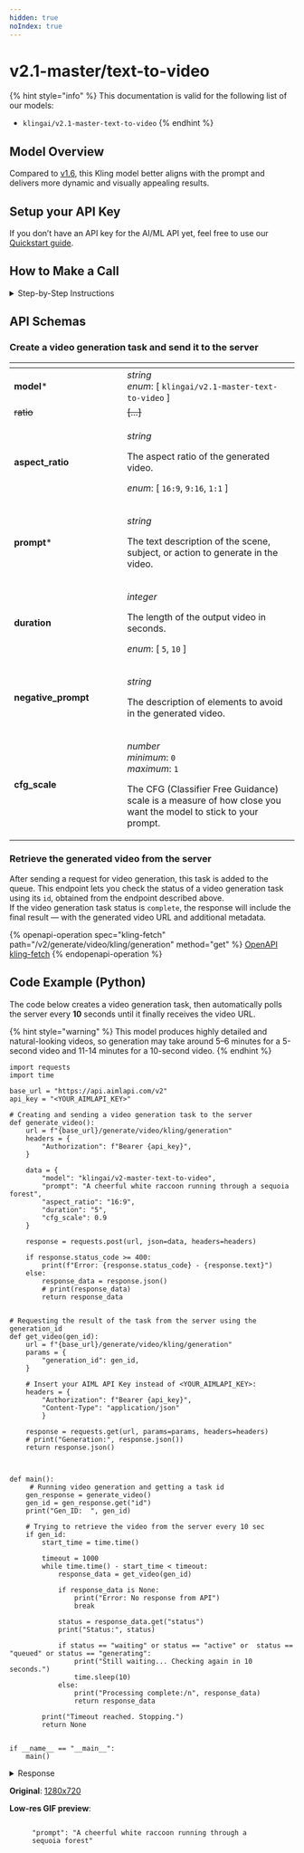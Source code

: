 ```yaml
---
hidden: true
noIndex: true
---
```


# v2.1-master/text-to-video

{% hint style="info" %}
This documentation is valid for the following list of our models:

* `klingai/v2.1-master-text-to-video`
{% endhint %}

## Model Overview

Compared to [v1.6](v1.6-pro-text-to-video.md), this Kling model better aligns with the prompt and delivers more dynamic and visually appealing results.

## Setup your API Key

If you don’t have an API key for the AI/ML API yet, feel free to use our [Quickstart guide](https://docs.aimlapi.com/quickstart/setting-up).

## How to Make a Call

<details>

<summary>Step-by-Step Instructions</summary>

Generating a video using this model involves sequentially calling two endpoints:&#x20;

* The first one is for creating and sending a video generation task to the server (returns a generation ID).
* The second one is for requesting the generated video from the server using the generation ID received from the first endpoint.&#x20;

Below, you can find two corresponding API schemas and an example with both endpoint calls.

</details>

## API Schemas

### Create a video generation task and send it to the server

<table data-header-hidden><thead><tr><th width="184"></th><th></th></tr></thead><tbody><tr><td><strong>model</strong>*</td><td><em>string</em><br><em>enum</em>:  [ <code>klingai/v2.1-master-text-to-video</code> ]</td></tr><tr><td><del>ratio</del></td><td><del>[...]</del></td></tr><tr><td><strong>aspect_ratio</strong></td><td><p><em>string</em></p><p>The aspect ratio of the generated video.</p><p><em>enum</em>:  [ <code>16:9</code>, <code>9:16</code>, <code>1:1</code> ]</p></td></tr><tr><td><strong>prompt</strong>*</td><td><p><em>string</em></p><p>The text description of the scene, subject, or action to generate in the video.</p></td></tr><tr><td><strong>duration</strong></td><td><p><em>integer</em></p><p>The length of the output video in seconds.</p><p><em>enum</em>:  [ <code>5</code>, <code>10</code> ]</p></td></tr><tr><td><strong>negative_prompt</strong></td><td><p><em>string</em></p><p>The description of elements to avoid in the generated video.</p></td></tr><tr><td><strong>cfg_scale</strong></td><td><p><em>number</em><br><em>minimum</em>: <code>0</code><br><em>maximum</em>: <code>1</code></p><p>The CFG (Classifier Free Guidance) scale is a measure of how close you want the model to stick to your prompt.</p></td></tr></tbody></table>

### Retrieve the generated video from the server

After sending a request for video generation, this task is added to the queue. This endpoint lets you check the status of a video generation task using its `id`, obtained from the endpoint described above.\
If the video generation task status is `complete`, the response will include the final result — with the generated video URL and additional metadata.

{% openapi-operation spec="kling-fetch" path="/v2/generate/video/kling/generation" method="get" %}
[OpenAPI kling-fetch](https://raw.githubusercontent.com/aimlapi/api-docs/refs/heads/main/docs/api-references/video-models/Kling-AI/v1.6-standard-effects-pair.json)
{% endopenapi-operation %}

## Code Example (Python)

The code below creates a video generation task, then automatically polls the server every **10** seconds until it finally receives the video URL.

{% hint style="warning" %}
This model produces highly detailed and natural-looking videos, so generation may take around 5–6 minutes for a 5-second video and 11-14 minutes for a 10-second video.
{% endhint %}

<pre class="language-python" data-overflow="wrap"><code class="lang-python">import requests
import time

base_url = "https://api.aimlapi.com/v2"
api_key = "&#x3C;YOUR_AIMLAPI_KEY>"

# Creating and sending a video generation task to the server
def generate_video():
    url = f"{base_url}/generate/video/kling/generation"
    headers = {
        "Authorization": f"Bearer {api_key}", 
    }
<strong>
</strong>    data = {
        "model": "klingai/v2-master-text-to-video",
        "prompt": "A cheerful white raccoon running through a sequoia forest",
        "aspect_ratio": "16:9",
        "duration": "5",
        "cfg_scale": 0.9  
    }
 
    response = requests.post(url, json=data, headers=headers)
    
    if response.status_code >= 400:
        print(f"Error: {response.status_code} - {response.text}")
    else:
        response_data = response.json()
        # print(response_data)
        return response_data
    

# Requesting the result of the task from the server using the generation_id
def get_video(gen_id):
    url = f"{base_url}/generate/video/kling/generation"
    params = {
        "generation_id": gen_id,
    }
    
    # Insert your AIML API Key instead of &#x3C;YOUR_AIMLAPI_KEY>:
    headers = {
        "Authorization": f"Bearer {api_key}", 
        "Content-Type": "application/json"
        }

    response = requests.get(url, params=params, headers=headers)
    # print("Generation:", response.json())
    return response.json()



def main():
     # Running video generation and getting a task id
    gen_response = generate_video()
    gen_id = gen_response.get("id")
    print("Gen_ID:  ", gen_id)

    # Trying to retrieve the video from the server every 10 sec
    if gen_id:
        start_time = time.time()

        timeout = 1000
        while time.time() - start_time &#x3C; timeout:
            response_data = get_video(gen_id)

            if response_data is None:
                print("Error: No response from API")
                break
        
            status = response_data.get("status")
            print("Status:", status)

            if status == "waiting" or status == "active" or  status == "queued" or status == "generating":
                print("Still waiting... Checking again in 10 seconds.")
                time.sleep(10)
            else:
                print("Processing complete:/n", response_data)
                return response_data
   
        print("Timeout reached. Stopping.")
        return None     


if __name__ == "__main__":
    main()
</code></pre>

<details>

<summary>Response</summary>

{% code overflow="wrap" %}
```json5
Gen_ID:   10c09c56-2e00-4a64-89ec-358ff71f8144:kling-video/v2/master/text-to-video
Status: generating
Still waiting... Checking again in 10 seconds.
Status: generating
Still waiting... Checking again in 10 seconds.
Status: generating
Still waiting... Checking again in 10 seconds.
Status: generating
Still waiting... Checking again in 10 seconds.
Status: generating
Still waiting... Checking again in 10 seconds.
Status: generating
Still waiting... Checking again in 10 seconds.
Status: generating
Still waiting... Checking again in 10 seconds.
Status: generating
Still waiting... Checking again in 10 seconds.
Status: generating
Still waiting... Checking again in 10 seconds.
Status: generating
Still waiting... Checking again in 10 seconds.
Status: generating
Still waiting... Checking again in 10 seconds.
Status: generating
Still waiting... Checking again in 10 seconds.
Status: generating
Still waiting... Checking again in 10 seconds.
Status: generating
Still waiting... Checking again in 10 seconds.
Status: generating
Still waiting... Checking again in 10 seconds.
Status: generating
Still waiting... Checking again in 10 seconds.
Status: generating
Still waiting... Checking again in 10 seconds.
Status: generating
Still waiting... Checking again in 10 seconds.
Status: generating
Still waiting... Checking again in 10 seconds.
Status: generating
Still waiting... Checking again in 10 seconds.
Status: generating
Still waiting... Checking again in 10 seconds.
Status: generating
Still waiting... Checking again in 10 seconds.
Status: generating
Still waiting... Checking again in 10 seconds.
Status: generating
Still waiting... Checking again in 10 seconds.
Status: generating
Still waiting... Checking again in 10 seconds.
Status: generating
Still waiting... Checking again in 10 seconds.
Status: generating
Still waiting... Checking again in 10 seconds.
Status: generating
Still waiting... Checking again in 10 seconds.
Status: generating
Still waiting... Checking again in 10 seconds.
Status: generating
Still waiting... Checking again in 10 seconds.
Status: completed
Processing complete:/n {'id': '10c09c56-2e00-4a64-89ec-358ff71f8144:kling-video/v2/master/text-to-video', 'status': 'completed', 'video': {'url': 'https://cdn.aimlapi.com/eagle/files/lion/0jOQ9V3lSX-nz16Xu6BMV_output.mp4', 'content_type': 'video/mp4', 'file_name': 'output.mp4', 'file_size': 11664920}}
```
{% endcode %}

</details>

**Original**: [1280x720](https://drive.google.com/file/d/1kGC9QJcypu6Qzjred1Bo1YpnuTx25yNV/view?usp=sharing)

**Low-res GIF preview**:

<div align="left"><figure><img src="../../../.gitbook/assets/kling-master-t2v-racoon.gif" alt=""><figcaption><p><code>"prompt": "A cheerful white raccoon running through a sequoia forest"</code></p></figcaption></figure></div>
